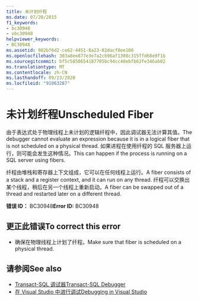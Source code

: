 ```yaml
---
title: 未计划纤程
ms.date: 07/20/2015
f1_keywords:
- bc30948
- vbc30948
helpviewer_keywords:
- BC30948
ms.assetid: 982bf6d2-ce62-4451-8a23-82dacf8ee100
ms.openlocfilehash: 303a8ee877e3e7a2cb96af1308c315ffd68e0f1b
ms.sourcegitcommit: bf5c5850654187705bc94cc40ebfb62fe346ab02
ms.translationtype: MT
ms.contentlocale: zh-CN
ms.lasthandoff: 09/23/2020
ms.locfileid: "91063287"
---
```

# <a name="unscheduled-fiber"></a><span data-ttu-id="3bdb3-102">未计划纤程</span><span class="sxs-lookup"><span data-stu-id="3bdb3-102">Unscheduled Fiber</span></span>

<span data-ttu-id="3bdb3-103">由于表达式处于物理线程上未计划的逻辑纤程中，因此调试器无法计算其值。</span><span class="sxs-lookup"><span data-stu-id="3bdb3-103">The debugger cannot evaluate an expression because it is in a logical fiber that is not scheduled on a physical thread.</span></span> <span data-ttu-id="3bdb3-104">如果进程在使用纤程的 SQL 服务器上运行，则可能会发生这种情况。</span><span class="sxs-lookup"><span data-stu-id="3bdb3-104">This can happen if the process is running on a SQL server using fibers.</span></span>  
  
 <span data-ttu-id="3bdb3-105">纤程由堆栈和寄存器上下文组成，它可以在任何线程上运行。</span><span class="sxs-lookup"><span data-stu-id="3bdb3-105">A fiber consists of a stack and a register context, and it can run on any thread.</span></span> <span data-ttu-id="3bdb3-106">纤程可以交换出某个线程，稍后在另一个线程上重新启动。</span><span class="sxs-lookup"><span data-stu-id="3bdb3-106">A fiber can be swapped out of a thread and restarted later on a different thread.</span></span>  
  
 <span data-ttu-id="3bdb3-107">**错误 ID：** BC30948</span><span class="sxs-lookup"><span data-stu-id="3bdb3-107">**Error ID:** BC30948</span></span>  
  
## <a name="to-correct-this-error"></a><span data-ttu-id="3bdb3-108">更正此错误</span><span class="sxs-lookup"><span data-stu-id="3bdb3-108">To correct this error</span></span>  
  
- <span data-ttu-id="3bdb3-109">确保在物理线程上计划了纤程。</span><span class="sxs-lookup"><span data-stu-id="3bdb3-109">Make sure that fiber is scheduled on a physical thread.</span></span>  
  
## <a name="see-also"></a><span data-ttu-id="3bdb3-110">请参阅</span><span class="sxs-lookup"><span data-stu-id="3bdb3-110">See also</span></span>

- [<span data-ttu-id="3bdb3-111">Transact-SQL 调试器</span><span class="sxs-lookup"><span data-stu-id="3bdb3-111">Transact-SQL Debugger</span></span>](/sql/ssms/scripting/transact-sql-debugger)
- [<span data-ttu-id="3bdb3-112">在 Visual Studio 中进行调试</span><span class="sxs-lookup"><span data-stu-id="3bdb3-112">Debugging in Visual Studio</span></span>](/visualstudio/debugger/debugger-feature-tour)
